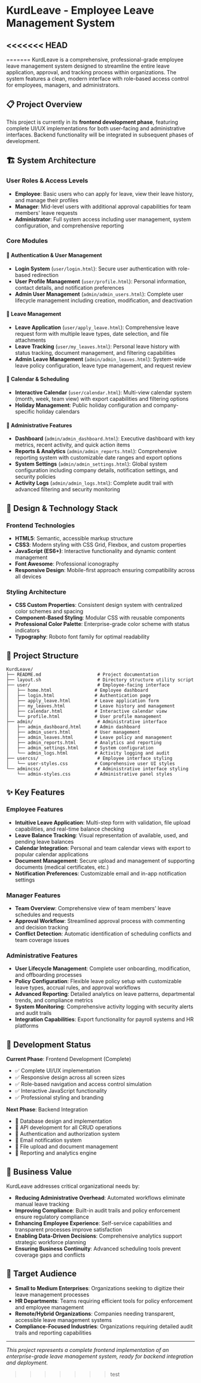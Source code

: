 # KurdLeave - Employee Leave Management System

<<<<<<< HEAD
----------------------------------------------------
=======
KurdLeave is a comprehensive, professional-grade employee leave management system designed to streamline the entire leave application, approval, and tracking process within organizations. The system features a clean, modern interface with role-based access control for employees, managers, and administrators.

## 📋 Project Overview

This project is currently in its **frontend development phase**, featuring complete UI/UX implementations for both user-facing and administrative interfaces. Backend functionality will be integrated in subsequent phases of development.

## 🏗️ System Architecture

### User Roles & Access Levels

- **Employee**: Basic users who can apply for leave, view their leave history, and manage their profiles
- **Manager**: Mid-level users with additional approval capabilities for team members' leave requests
- **Administrator**: Full system access including user management, system configuration, and comprehensive reporting

### Core Modules

#### 🔑 Authentication & User Management

- **Login System** (`user/login.html`): Secure user authentication with role-based redirection
- **User Profile Management** (`user/profile.html`): Personal information, contact details, and notification preferences
- **Admin User Management** (`admin/admin_users.html`): Complete user lifecycle management including creation, modification, and deactivation

#### 📝 Leave Management

- **Leave Application** (`user/apply_leave.html`): Comprehensive leave request form with multiple leave types, date selection, and file attachments
- **Leave Tracking** (`user/my_leaves.html`): Personal leave history with status tracking, document management, and filtering capabilities
- **Admin Leave Management** (`admin/admin_leaves.html`): System-wide leave policy configuration, leave type management, and request review

#### 📅 Calendar & Scheduling

- **Interactive Calendar** (`user/calendar.html`): Multi-view calendar system (month, week, team view) with export capabilities and filtering options
- **Holiday Management**: Public holiday configuration and company-specific holiday calendars

#### 👥 Administrative Features

- **Dashboard** (`admin/admin_dashboard.html`): Executive dashboard with key metrics, recent activity, and quick action items
- **Reports & Analytics** (`admin/admin_reports.html`): Comprehensive reporting system with customizable date ranges and export options
- **System Settings** (`admin/admin_settings.html`): Global system configuration including company details, notification settings, and security policies
- **Activity Logs** (`admin/admin_logs.html`): Complete audit trail with advanced filtering and security monitoring

## 🎨 Design & Technology Stack

### Frontend Technologies

- **HTML5**: Semantic, accessible markup structure
- **CSS3**: Modern styling with CSS Grid, Flexbox, and custom properties
- **JavaScript (ES6+)**: Interactive functionality and dynamic content management
- **Font Awesome**: Professional iconography
- **Responsive Design**: Mobile-first approach ensuring compatibility across all devices

### Styling Architecture

- **CSS Custom Properties**: Consistent design system with centralized color schemes and spacing
- **Component-Based Styling**: Modular CSS with reusable components
- **Professional Color Palette**: Enterprise-grade color scheme with status indicators
- **Typography**: Roboto font family for optimal readability

## 📁 Project Structure

```
KurdLeave/
├── README.md                     # Project documentation
├── layout.sh                     # Directory structure utility script
├── user/                         # Employee-facing interface
│   ├── home.html                # Employee dashboard
│   ├── login.html               # Authentication page
│   ├── apply_leave.html         # Leave application form
│   ├── my_leaves.html           # Leave history and management
│   ├── calendar.html            # Interactive calendar view
│   └── profile.html             # User profile management
├── admin/                        # Administrative interface
│   ├── admin_dashboard.html     # Admin dashboard
│   ├── admin_users.html         # User management
│   ├── admin_leaves.html        # Leave policy and management
│   ├── admin_reports.html       # Analytics and reporting
│   ├── admin_settings.html      # System configuration
│   └── admin_logs.html          # Activity logging and audit
├── usercss/                      # Employee interface styling
│   └── user-styles.css          # Comprehensive user UI styles
└── admincss/                     # Administrative interface styling
    └── admin-styles.css         # Administrative panel styles
```

## ✨ Key Features

### Employee Features

- **Intuitive Leave Application**: Multi-step form with validation, file upload capabilities, and real-time balance checking
- **Leave Balance Tracking**: Visual representation of available, used, and pending leave balances
- **Calendar Integration**: Personal and team calendar views with export to popular calendar applications
- **Document Management**: Secure upload and management of supporting documents (medical certificates, etc.)
- **Notification Preferences**: Customizable email and in-app notification settings

### Manager Features

- **Team Overview**: Comprehensive view of team members' leave schedules and requests
- **Approval Workflow**: Streamlined approval process with commenting and decision tracking
- **Conflict Detection**: Automatic identification of scheduling conflicts and team coverage issues

### Administrative Features

- **User Lifecycle Management**: Complete user onboarding, modification, and offboarding processes
- **Policy Configuration**: Flexible leave policy setup with customizable leave types, accrual rules, and approval workflows
- **Advanced Reporting**: Detailed analytics on leave patterns, departmental trends, and compliance metrics
- **System Monitoring**: Comprehensive activity logging with security alerts and audit trails
- **Integration Capabilities**: Export functionality for payroll systems and HR platforms

## 🚀 Development Status

**Current Phase**: Frontend Development (Complete)

- ✅ Complete UI/UX implementation
- ✅ Responsive design across all screen sizes
- ✅ Role-based navigation and access control simulation
- ✅ Interactive JavaScript functionality
- ✅ Professional styling and branding

**Next Phase**: Backend Integration

- 🔄 Database design and implementation
- 🔄 API development for all CRUD operations
- 🔄 Authentication and authorization system
- 🔄 Email notification system
- 🔄 File upload and document management
- 🔄 Reporting and analytics engine

## 💼 Business Value

KurdLeave addresses critical organizational needs by:

- **Reducing Administrative Overhead**: Automated workflows eliminate manual leave tracking
- **Improving Compliance**: Built-in audit trails and policy enforcement ensure regulatory compliance
- **Enhancing Employee Experience**: Self-service capabilities and transparent processes improve satisfaction
- **Enabling Data-Driven Decisions**: Comprehensive analytics support strategic workforce planning
- **Ensuring Business Continuity**: Advanced scheduling tools prevent coverage gaps and conflicts

## 🎯 Target Audience

- **Small to Medium Enterprises**: Organizations seeking to digitize their leave management processes
- **HR Departments**: Teams requiring efficient tools for policy enforcement and employee management
- **Remote/Hybrid Organizations**: Companies needing transparent, accessible leave management systems
- **Compliance-Focused Industries**: Organizations requiring detailed audit trails and reporting capabilities

---

_This project represents a complete frontend implementation of an enterprise-grade leave management system, ready for backend integration and deployment._
>>>>>>> test
